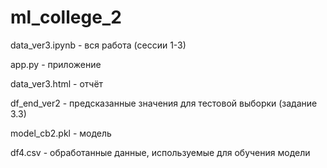 # ml_college_2
 
data_ver3.ipynb - вся работа (сессии 1-3)

app.py - приложение 

data_ver3.html - отчёт

df_end_ver2 - предсказанные значения для тестовой выборки (задание 3.3)

model_cb2.pkl - модель

df4.csv - обработанные данные, используемые для обучения модели
